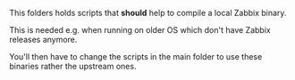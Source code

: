 This folders holds scripts that **should** help to compile a local Zabbix binary.

This is needed e.g. when running on older OS which don't have Zabbix releases anymore.

You'll then have to change the scripts in the main folder to use these binaries rather the upstream ones.
